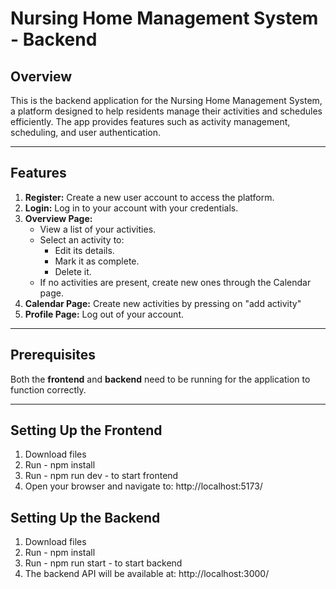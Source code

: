 # Nursing Home Management System - Backend

## Overview

This is the backend application for the Nursing Home Management System, a platform designed to help residents manage their activities and schedules efficiently. The app provides features such as activity management, scheduling, and user authentication.

---

## Features

1. **Register:** Create a new user account to access the platform.
2. **Login:** Log in to your account with your credentials.
3. **Overview Page:**
   - View a list of your activities.
   - Select an activity to:
     - Edit its details.
     - Mark it as complete.
     - Delete it.
   - If no activities are present, create new ones through the Calendar page.
4. **Calendar Page:** Create new activities by pressing on "add activity"
5. **Profile Page:** Log out of your account.

---

## Prerequisites

Both the **frontend** and **backend** need to be running for the application to function correctly.

---

## Setting Up the Frontend

1. Download files
2. Run - npm install
3. Run - npm run dev - to start frontend
4. Open your browser and navigate to:
   http://localhost:5173/

## Setting Up the Backend

1. Download files
2. Run - npm install
3. Run - npm run start - to start backend
4. The backend API will be available at:
   http://localhost:3000/
